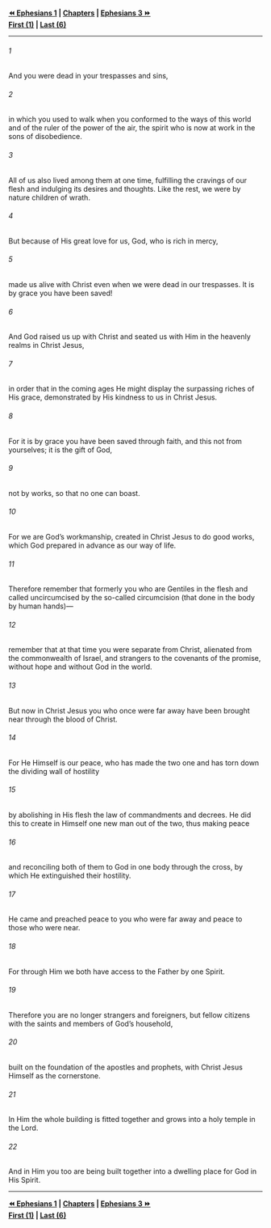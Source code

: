   
**[⏪ Ephesians 1](./Ephesians%201.md) | [Chapters](./_index.md) | [Ephesians 3 ⏩](./Ephesians%203.md)**  
**[First (1)](./Ephesians%201.md) | [Last (6)](./Ephesians%206.md)**  
  
---  
  
###### 1  
And you were dead in your trespasses and sins,  
  
###### 2  
in which you used to walk when you conformed to the ways of this world and of the ruler of the power of the air, the spirit who is now at work in the sons of disobedience.  
  
###### 3  
All of us also lived among them at one time, fulfilling the cravings of our flesh and indulging its desires and thoughts. Like the rest, we were by nature children of wrath.  
  
###### 4  
But because of His great love for us, God, who is rich in mercy,  
  
###### 5  
made us alive with Christ even when we were dead in our trespasses. It is by grace you have been saved!  
  
###### 6  
And God raised us up with Christ and seated us with Him in the heavenly realms in Christ Jesus,  
  
###### 7  
in order that in the coming ages He might display the surpassing riches of His grace, demonstrated by His kindness to us in Christ Jesus.  
  
###### 8  
For it is by grace you have been saved through faith, and this not from yourselves; it is the gift of God,  
  
###### 9  
not by works, so that no one can boast.  
  
###### 10  
For we are God’s workmanship, created in Christ Jesus to do good works, which God prepared in advance as our way of life.  
  
###### 11  
Therefore remember that formerly you who are Gentiles in the flesh and called uncircumcised by the so-called circumcision (that done in the body by human hands)—  
  
###### 12  
remember that at that time you were separate from Christ, alienated from the commonwealth of Israel, and strangers to the covenants of the promise, without hope and without God in the world.  
  
###### 13  
But now in Christ Jesus you who once were far away have been brought near through the blood of Christ.  
  
###### 14  
For He Himself is our peace, who has made the two one and has torn down the dividing wall of hostility  
  
###### 15  
by abolishing in His flesh the law of commandments and decrees. He did this to create in Himself one new man out of the two, thus making peace  
  
###### 16  
and reconciling both of them to God in one body through the cross, by which He extinguished their hostility.  
  
###### 17  
He came and preached peace to you who were far away and peace to those who were near.  
  
###### 18  
For through Him we both have access to the Father by one Spirit.  
  
###### 19  
Therefore you are no longer strangers and foreigners, but fellow citizens with the saints and members of God’s household,  
  
###### 20  
built on the foundation of the apostles and prophets, with Christ Jesus Himself as the cornerstone.  
  
###### 21  
In Him the whole building is fitted together and grows into a holy temple in the Lord.  
  
###### 22  
And in Him you too are being built together into a dwelling place for God in His Spirit.  
  
  
---  
  
**[⏪ Ephesians 1](./Ephesians%201.md) | [Chapters](./_index.md) | [Ephesians 3 ⏩](./Ephesians%203.md)**  
**[First (1)](./Ephesians%201.md) | [Last (6)](./Ephesians%206.md)**  
  
